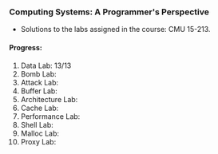 ### Computing Systems: A Programmer's Perspective
- Solutions to the labs assigned in the course: CMU 15-213.


#### Progress:
1. Data Lab: 13/13
2. Bomb Lab: 
3. Attack Lab:
4. Buffer Lab: 
5. Architecture Lab:
6. Cache Lab: 
7. Performance Lab: 
8. Shell Lab: 
9. Malloc Lab: 
10. Proxy Lab: 
